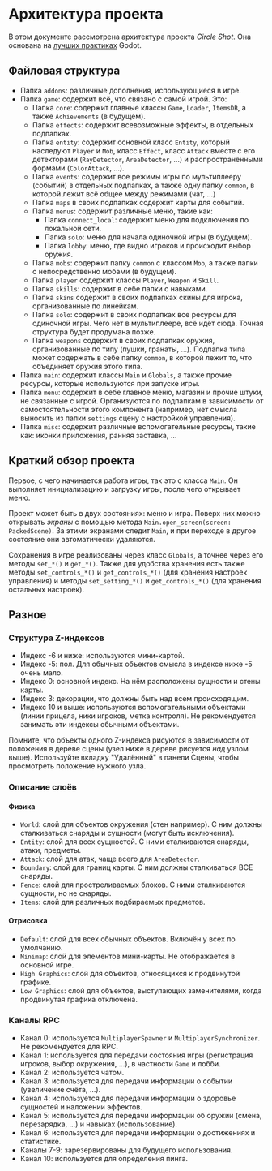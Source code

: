 # Архитектура проекта

В этом документе рассмотрена архитектура проекта *Circle Shot*. Она основана на [лучших практиках](https://docs.godotengine.org/ru/4.x/tutorials/best_practices/index.html) Godot.

## Файловая структура

- Папка `addons`: различные дополнения, использующиеся в игре.
- Папка `game`: содержит всё, что связано с самой игрой. Это:
    - Папка `core`: содержит главные классы `Game`, `Loader`, `ItemsDB`, а также `Achievements` (в будущем).
    - Папка `effects`: содержит всевозможные эффекты, в отдельных подпапках.
    - Папка `entity`: содержит основной класс `Entity`, который наследуют `Player` и `Mob`, класс `Effect`, класс `Attack` вместе с его детекторами  (`RayDetector`, `AreaDetector`, ...) и распространёнными формами (`ColorAttack`, ...).
    - Папка `events`: содержит все режимы игры по мультиплееру (событий) в отдельных подпапках, а также одну папку `common`, в которой лежит всё общее между режимами (чат, ...)
    - Папка `maps` в своих подпапках содержит карты для событий.
    - Папка `menus`: содержит различные меню, такие как:
        - Папка `connect_local`: содержит меню для подключения по локальной сети.
        - Папка `solo`: меню для начала одиночной игры (в будущем).
        - Папка `lobby`: меню, где видно игроков и происходит выбор оружия.
    - Папка `mobs`: содержит папку `common` с классом `Mob`, а также папки с непосредственно мобами (в будущем).
    - Папка `player` содержит классы `Player`, `Weapon` и `Skill`.
    - Папка `skills`: содержит в себе папки с навыками.
    - Папка `skins` содержит в своих подпапках скины для игрока, организованные по линейкам.
    - Папка `solo`: содержит в своих подпапках все ресурсы для одиночной игры. Чего нет в мультиплеере, всё идёт сюда. Точная структура будет продумана позже.
    - Папка `weapons` содержит в своих подпапках оружия, организованные по типу (пушки, гранаты, ...). Подпапка типа может содержать в себе папку `common`, в которой лежит то, что объединяет оружия этого типа.
- Папка `main`: содержит классы `Main` и `Globals`, а также прочие ресурсы, которые используются при запуске игры.
- Папка `menu`: содержит в себе главное меню, магазин и прочие штуки, не связанные с игрой. Организуются по подпапкам в зависимости от самостоятельности этого компонента (например, нет смысла выносить из папки `settings` сцену с настройкой управления).
- Папка `misc`: содержит различные вспомогательные ресурсы, такие как: иконки приложения, ранняя заставка, ...

## Краткий обзор проекта

Первое, с чего начинается работа игры, так это с класса `Main`. Он выполняет инициализацию и загрузку игры, после чего открывает меню.

Проект может быть в двух состояниях: меню и игра. Поверх них можно открывать *экраны* с помощью метода `Main.open_screen(screen: PackedScene)`. За этими экранами следит `Main`, и при переходе в другое состояние они автоматически удаляются.

Сохранения в игре реализованы через класс `Globals`, а точнее через его методы `set_*()` и `get_*()`. Также для удобства хранения есть также методы `set_controls_*()` и `get_controls_*()` (для хранения настроек управления) и методы `set_setting_*()` и `get_controls_*()` (для хранения остальных настроек).

## Разное

### Структура Z-индексов

- Индекс -6 и ниже: используются мини-картой.
- Индекс -5: пол. Для обычных объектов смысла в индексе ниже -5 очень мало.
- Индекс 0: основной индекс. На нём расположены сущности и стены карты.
- Индекс 3: декорации, что должны быть над всем происходящим.
- Индекс 10 и выше: используются вспомогательными объектами (линии прицела, ники игроков, метка контроля). Не рекомендуется занимать эти индексы обычными объектами.

Помните, что объекты одного Z-индекса рисуются в зависимости от положения в дереве сцены (узел ниже в дереве рисуется *над* узлом выше). Используйте вкладку "Удалённый" в панели Сцены, чтобы просмотреть положение нужного узла.

### Описание слоёв

#### Физика

- `World`: слой для объектов окружения (стен например). С ним должны сталкиваться снаряды и сущности (могут быть исключения).
- `Entity`: слой для всех сущностей. С ними сталкиваются снаряды, атаки, предметы.
- `Attack`: слой для атак, чаще всего для `AreaDetector`.
- `Boundary`: слой для границ карты. С ним должны сталкиваться ВСЕ снаряды.
- `Fence`: слой для простреливаемых блоков. С ними сталкиваются сущности, но не снаряды.
- `Items`: слой для различных подбираемых предметов.

#### Отрисовка

- `Default`: слой для всех обычных объектов. Включён у всех по умолчанию.
- `Minimap`: слой для элементов мини-карты. Не отображается в основной игре.
- `High Graphics`: слой для объектов, относящихся к продвинутой графике.
- `Low Graphics`: слой для объектов, выступающих заменителями, когда продвинутая графика отключена.

### Каналы RPC

- Канал 0: используется `MultiplayerSpawner` и `MultiplayerSynchronizer`. Не рекомендуется для RPC.
- Канал 1: используется для передачи состояния игры (регистрация игроков, выбор окружения, ...), в частности `Game` и лобби.
- Канал 2: используется чатом.
- Канал 3: используется для передачи информации о событии (увеличение счёта, ...).
- Канал 4: используется для передачи информации о здоровье сущностей и наложении эффектов.
- Канал 5: используется для передачи информации об оружии (смена, перезарядка, ...) и навыках (использование).
- Канал 6: используется для передачи информации о достижениях и статистике.
- Каналы 7-9: зарезервированы для будущего использования.
- Канал 10: используется для определения пинга.

